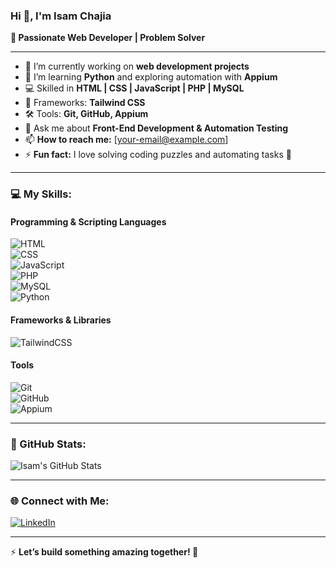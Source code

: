 ### Hi 👋, I'm Isam Chajia  
**🌟 Passionate Web Developer | Problem Solver**  

---

- 🔭 I’m currently working on **web development projects**  
- 🌱 I’m learning **Python** and exploring automation with **Appium**  
- 💻 Skilled in **HTML | CSS | JavaScript | PHP | MySQL**  
- 🚀 Frameworks: **Tailwind CSS**  
- 🛠️ Tools: **Git, GitHub, Appium**  
- 💬 Ask me about **Front-End Development & Automation Testing**  
- 📫 **How to reach me:** [your-email@example.com]  
- ⚡ **Fun fact:** I love solving coding puzzles and automating tasks 🧩  

---

### 💻 My Skills:  
#### Programming & Scripting Languages  
![HTML](https://img.shields.io/badge/HTML-E34F26?style=flat&logo=html5&logoColor=white)  
![CSS](https://img.shields.io/badge/CSS-1572B6?style=flat&logo=css3&logoColor=white)  
![JavaScript](https://img.shields.io/badge/JavaScript-323330?style=flat&logo=javascript&logoColor=F7DF1E)  
![PHP](https://img.shields.io/badge/PHP-777BB4?style=flat&logo=php&logoColor=white)  
![MySQL](https://img.shields.io/badge/MySQL-00000F?style=flat&logo=mysql&logoColor=white)  
![Python](https://img.shields.io/badge/Python-3776AB?style=flat&logo=python&logoColor=white)  

#### Frameworks & Libraries  
![TailwindCSS](https://img.shields.io/badge/TailwindCSS-06B6D4?style=flat&logo=tailwindcss&logoColor=white)  

#### Tools  
![Git](https://img.shields.io/badge/Git-F05032?style=flat&logo=git&logoColor=white)  
![GitHub](https://img.shields.io/badge/GitHub-181717?style=flat&logo=github&logoColor=white)  
![Appium](https://img.shields.io/badge/Appium-3C3C3D?style=flat&logo=appium&logoColor=white)  

---

### 🌟 GitHub Stats:  
![Isam's GitHub Stats](https://github-readme-stats.vercel.app/api?username=isamch&show_icons=true&theme=radical)  

---

### 🌐 Connect with Me:  
[![LinkedIn](https://img.shields.io/badge/LinkedIn-0077B5?style=flat&logo=linkedin&logoColor=white)](https://www.linkedin.com/in/isamchajia/)  

---

⚡ **Let’s build something amazing together! 🚀**  
